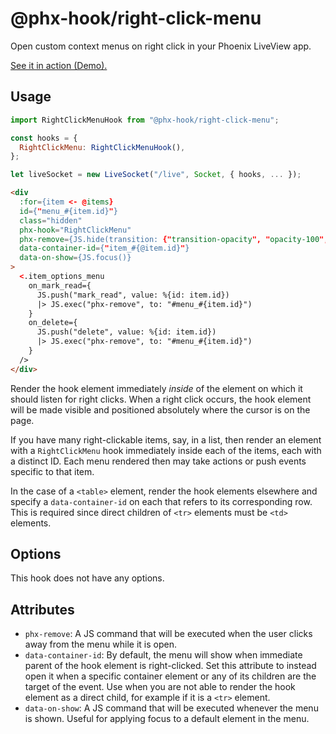 # @phx-hook/right-click-menu

Open custom context menus on right click in your Phoenix LiveView app.

[See it in action (Demo).](https://phx-hook.elixir-saas.com/right-click-menu)

## Usage

```js
import RightClickMenuHook from "@phx-hook/right-click-menu";

const hooks = {
  RightClickMenu: RightClickMenuHook(),
};

let liveSocket = new LiveSocket("/live", Socket, { hooks, ... });
```

```html
<div
  :for={item <- @items}
  id={"menu_#{item.id}"}
  class="hidden"
  phx-hook="RightClickMenu"
  phx-remove={JS.hide(transition: {"transition-opacity", "opacity-100", "opacity-0"})}
  data-container-id={"item_#{@item.id}"}
  data-on-show={JS.focus()}
>
  <.item_options_menu
    on_mark_read={
      JS.push("mark_read", value: %{id: item.id})
      |> JS.exec("phx-remove", to: "#menu_#{item.id}")
    }
    on_delete={
      JS.push("delete", value: %{id: item.id})
      |> JS.exec("phx-remove", to: "#menu_#{item.id}")
    }
  />
</div>
```

Render the hook element immediately *inside* of the element on which it should listen for right clicks. When a right click occurs, the hook element will be made visible and positioned absolutely where the cursor is on the page.

If you have many right-clickable items, say, in a list, then render an element with a `RightClickMenu` hook immediately inside each of the items, each with a distinct ID. Each menu rendered then may take actions or push events specific to that item.

In the case of a `<table>` element, render the hook elements elsewhere and specify a `data-container-id` on each that refers to its corresponding row. This is required since direct children of `<tr>` elements must be `<td>` elements.

## Options

This hook does not have any options.

## Attributes

* `phx-remove`: A JS command that will be executed when the user clicks away from the menu while it is open.
* `data-container-id`: By default, the menu will show when immediate parent of the hook element is right-clicked. Set this attribute to instead open it when a specific container element or any of its children are the target of the event. Use when you are not able to render the hook element as a direct child, for example if it is a `<tr>` element.
* `data-on-show`: A JS command that will be executed whenever the menu is shown. Useful for applying focus to a default element in the menu.
